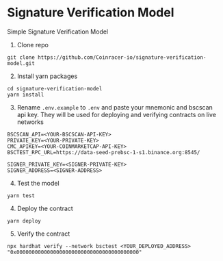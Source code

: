 # Signature Verification Model
Simple Signature Verification Model

1. Clone repo

```shell
git clone https://github.com/Coinracer-io/signature-verification-model.git
```

2. Install yarn packages

```shell
cd signature-verification-model
yarn install
```

3. Rename `.env.example` to `.env` and paste your mnemonic and bscscan api key. They will be used for deploying and verifying contracts on live networks

```shell
BSCSCAN_API=<YOUR-BSCSCAN-API-KEY>
PRIVATE_KEY=<YOUR-PRIVATE-KEY>
CMC_APIKEY=<YOUR-COINMARKETCAP-API-KEY>
BSCTEST_RPC_URL=https://data-seed-prebsc-1-s1.binance.org:8545/

SIGNER_PRIVATE_KEY=<SIGNER-PRIVATE-KEY>
SIGNER_ADDRESS=<SIGNER-ADDRESS>
```

4. Test the model

```shell
yarn test
```

4. Deploy the contract

```shell
yarn deploy
```

5. Verify the contract

```shell
npx hardhat verify --network bsctest <YOUR_DEPLOYED_ADDRESS> "0x0000000000000000000000000000000000000000"
```
